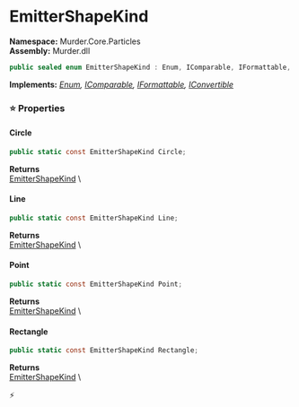 # EmitterShapeKind

**Namespace:** Murder.Core.Particles \
**Assembly:** Murder.dll

```csharp
public sealed enum EmitterShapeKind : Enum, IComparable, IFormattable, IConvertible
```

**Implements:** _[Enum](https://learn.microsoft.com/en-us/dotnet/api/System.Enum?view=net-7.0), [IComparable](https://learn.microsoft.com/en-us/dotnet/api/System.IComparable?view=net-7.0), [IFormattable](https://learn.microsoft.com/en-us/dotnet/api/System.IFormattable?view=net-7.0), [IConvertible](https://learn.microsoft.com/en-us/dotnet/api/System.IConvertible?view=net-7.0)_

### ⭐ Properties
#### Circle
```csharp
public static const EmitterShapeKind Circle;
```

**Returns** \
[EmitterShapeKind](../../../Murder/Core/Particles/EmitterShapeKind.html) \
#### Line
```csharp
public static const EmitterShapeKind Line;
```

**Returns** \
[EmitterShapeKind](../../../Murder/Core/Particles/EmitterShapeKind.html) \
#### Point
```csharp
public static const EmitterShapeKind Point;
```

**Returns** \
[EmitterShapeKind](../../../Murder/Core/Particles/EmitterShapeKind.html) \
#### Rectangle
```csharp
public static const EmitterShapeKind Rectangle;
```

**Returns** \
[EmitterShapeKind](../../../Murder/Core/Particles/EmitterShapeKind.html) \


⚡